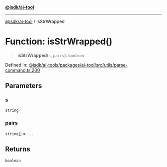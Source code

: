 [**@isdk/ai-tool**](../README.md)

***

[@isdk/ai-tool](../globals.md) / isStrWrapped

# Function: isStrWrapped()

> **isStrWrapped**(`s`, `pairs`): `boolean`

Defined in: [@isdk/ai-tools/packages/ai-tool/src/utils/parse-command.ts:200](https://github.com/isdk/ai-tool.js/blob/e883e341c67e937e7d3a3e95e8bc56844896f5a3/src/utils/parse-command.ts#L200)

## Parameters

### s

`string`

### pairs

`string`[] = `...`

## Returns

`boolean`
